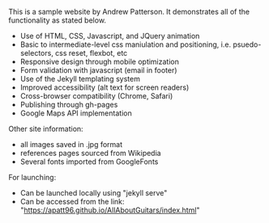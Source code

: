 This is a sample website by Andrew Patterson. It demonstrates all of the functionality as stated below.

- Use of HTML, CSS, Javascript, and JQuery animation
- Basic to intermediate-level css maniulation and positioning, i.e. psuedo-selectors, css reset, flexbot, etc
- Responsive design through mobile optimization
- Form validation with javascript (email in footer)
- Use of the Jekyll templating system
- Improved accessibility (alt text for screen readers)
- Cross-browser compatibility (Chrome, Safari)
- Publishing through gh-pages
- Google Maps API implementation

Other site information:
- all images saved in .jpg format
- references pages sourced from Wikipedia
- Several fonts imported from GoogleFonts

For launching:
 - Can be launched locally using "jekyll serve"
 - Can be accessed from the link:  "https://apatt96.github.io/AllAboutGuitars/index.html"
